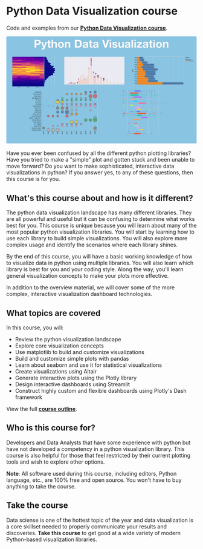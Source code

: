 # Python Data Visualization course
Code and examples from our [**Python Data Visualization course**](https://training.talkpython.fm/courses/python-data-visualization).

[![](./readme_resources/python-data-visualization.jpg)](https://training.talkpython.fm/courses/python-data-visualization)

Have you ever been confused by all the different python plotting libraries? Have you tried to make a "simple" plot and gotten stuck and been unable to move forward? Do you want to make sophisticated, interactive data visualizations in python? If you answer yes, to any of these questions, then this course is for you.

## What's this course about and how is it different?

The python data visualization landscape has many different libraries. They are all powerful and useful but it can be confusing to determine what works best for you. This course is unique because you will learn about many of the most popular python visualization libraries. You will start by learning how to use each library to build simple visualizations. You will also explore more complex usage and identify the scenarios where each library shines.

By the end of this course, you will have a basic working knowledge of how to visualize data in python using multiple libraries. You will also learn which library is best for you and your coding style. Along the way, you'll learn general visualization concepts to make your plots more effective.

In addition to the overview material, we will cover some of the more complex, interactive visualization dashboard technologies.

## What topics are covered

In this course, you will:

- Review the python visualization landscape
- Explore core visualization concepts
- Use matplotlib to build and customize visualizations
- Build and customize simple plots with pandas
- Learn about seaborn and use it for statistical visualizations
- Create visualizations using Altair
- Generate interactive plots using the Plotly library
- Design interactive dashboards using Streamlit
- Construct highly custom and flexible dashboards using Plotly's Dash framework

View the full [**course outline**](https://training.talkpython.fm/courses/python-data-visualization#course_outline).

## Who is this course for?

Developers and Data Analysts that have some experience with python but have not developed a competency in a python visualization library. This course is also helpful for those that feel restricted by their current plotting tools and wish to explore other options.

**Note**: All software used during this course, including editors, Python language, etc., are 100% free and open source. You won't have to buy anything to take the course.

## Take the course

Data sciense is one of the hottest topic of the year and data visualization is a core skillset needed to properly communicate your results and discoveries. **Take this course** to get good at a wide variety of modern Python-based visualization libraries.
